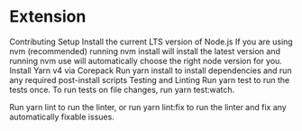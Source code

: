 # Extension
Contributing
Setup
Install the current LTS version of Node.js
If you are using nvm (recommended) running nvm install will install the latest version and running nvm use will automatically choose the right node version for you.
Install Yarn v4 via Corepack
Run yarn install to install dependencies and run any required post-install scripts
Testing and Linting
Run yarn test to run the tests once. To run tests on file changes, run yarn test:watch.

Run yarn lint to run the linter, or run yarn lint:fix to run the linter and fix any automatically fixable issues.
